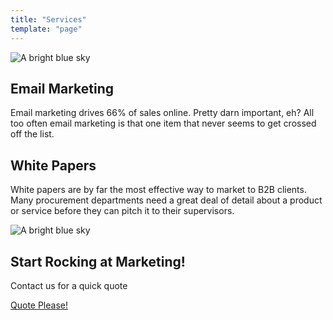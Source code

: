 ```yaml
---
title: "Services"
template: "page"
---
```

<style>
  .underline{
    text-decoration-color: #F7A046;
    border-bottom: 4px;
  }
</style>
<div class="dt mw6 center pt0 pb4 pv5-m pb4-ns">
  <div class="dtc v-btm">
    <img src="https://louisedigitalagency.com/wp-content/uploads/2019/04/Optimized-louise-digital-agency-email-marketing-1024x683.jpg" alt="A bright blue sky" class="mw5 db" />
  </div>
  <div class="dtc v-btm pl4">
    <h2 class="f3 lh-title underline">Email Marketing</h2> 
    <p class="lh-copy mv0">
      Email marketing drives 66% of sales online. Pretty darn important, eh? All too often email marketing is that one item that never seems to get crossed off the list. 
    </p>
  </div>
</div>
<!-- <article class="cf">
  <div class="fl w-50 bg-near-white tc">
    <h1>Column One</h1>
  </div>
  <div class="fl w-50 bg-light-gray tc">
    <h1>Column Two</h1>
  </div>
</article> -->
<div class="dt mw6 center pv4 pv5-m pv4-ns">
  <div class="dtc v-btm pr4">
    <h2 class="f3 lh-title underline">White Papers</h2> 
    <p class="lh-copy mv0">
      White papers are by far the most effective way to market to B2B clients. Many procurement departments need a great deal of 
      detail about a product or service before they can pitch it to their supervisors.
    </p>
  </div>
  <div class="dtc v-mid">
    <img src="https://res.cloudinary.com/blockchain-side-hustle/image/upload/v1555790980/portia-louise-burton-white-papers_obzj8e.jpg" alt="A bright blue sky" class="mw5 db" />
  </div>
</div>
<section class="ph3 ph5-ns pv5">
  <article class="mw8 center br2 ba b--light-blue bg-lightest-blue">
    <div class="dt-ns dt--fixed-ns w-100">
      <div class="pa3 pa4-ns dtc-ns v-mid">
        <div>
          <h2 class="fw4 blue mt0 mb3">Start Rocking at Marketing!</h2>
          <p class="black-70 measure lh-copy mv0">
            Contact us for a quick quote
          </p>
        </div>
      </div>
      <div class="pa3 pa4-ns dtc-ns v-mid">
        <a href="#" class="no-underline f6 tc db w-100 pv3 bg-animate bg-blue hover-bg-dark-blue white br2">Quote Please!</a>
      </div>
    </div>
  </article>
</section>
